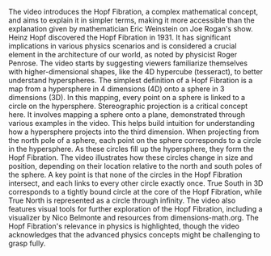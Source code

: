 The video introduces the Hopf Fibration, a complex mathematical concept, and aims to explain it in simpler terms, making it more accessible than the explanation given by mathematician Eric Weinstein on Joe Rogan's show.
Heinz Hopf discovered the Hopf Fibration in 1931. It has significant implications in various physics scenarios and is considered a crucial element in the architecture of our world, as noted by physicist Roger Penrose.
The video starts by suggesting viewers familiarize themselves with higher-dimensional shapes, like the 4D hypercube (tesseract), to better understand hyperspheres.
The simplest definition of a Hopf Fibration is a map from a hypersphere in 4 dimensions (4D) onto a sphere in 3 dimensions (3D). In this mapping, every point on a sphere is linked to a circle on the hypersphere.
Stereographic projection is a critical concept here. It involves mapping a sphere onto a plane, demonstrated through various examples in the video. This helps build intuition for understanding how a hypersphere projects into the third dimension.
When projecting from the north pole of a sphere, each point on the sphere corresponds to a circle in the hypersphere. As these circles fill up the hypersphere, they form the Hopf Fibration.
The video illustrates how these circles change in size and position, depending on their location relative to the north and south poles of the sphere.
A key point is that none of the circles in the Hopf Fibration intersect, and each links to every other circle exactly once.
True South in 3D corresponds to a tightly bound circle at the core of the Hopf Fibration, while True North is represented as a circle through infinity.
The video also features visual tools for further exploration of the Hopf Fibration, including a visualizer by Nico Belmonte and resources from dimensions-math.org.
The Hopf Fibration's relevance in physics is highlighted, though the video acknowledges that the advanced physics concepts might be challenging to grasp fully.
